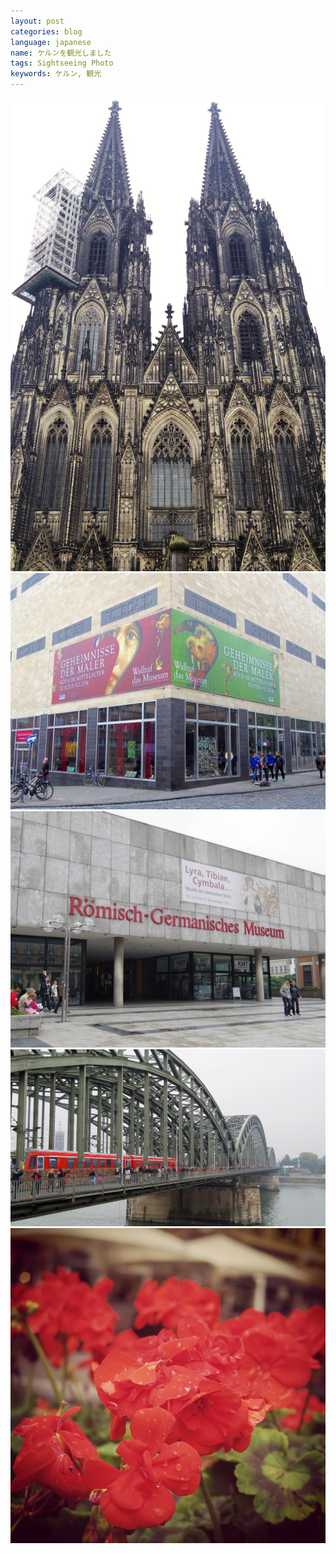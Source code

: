 ```yaml
---
layout: post
categories: blog
language: japanese
name: ケルンを観光しました
tags: Sightseeing Photo
keywords: ケルン, 観光
---
```


<img src="/assets/content-image/2013-10-05%2022.38.22.jpg" class="image-on-frame-small image-fade">

<img src="/assets/content-image/2013-10-05%2020.15.08.jpg" class="image-on-frame image-fade">

<img src="/assets/content-image/2013-10-05%2020.09.25.jpg" class="image-on-frame image-fade">

<img src="/assets/content-image/2013-10-05%2021.33.19-1.jpg" class="image-on-frame image-fade">

<img src="/assets/content-image/2013-10-05%2022.39.48.jpg" class="image-on-frame-medium image-fade">
